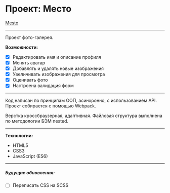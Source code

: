 # Проект: Место  

[Mesto](https://vlad-maker.github.io/mesto/)  

***

Проект фото-галерея.  

**Возможности:**
- [x] Редактировать имя и описание профиля
- [x] Менять аватар
- [x] Добавлять и удалять новые изображения
- [x] Увеличивать изображения для просмотра
- [x] Оценивать фото
- [x] Настроена валидация форм

***  

Код написан по принципам ООП, асинхронно, с использованием API.
Проект собирается с помощью Webpack.

Верстка кроссбраузерная, адаптивная. Файловая 
структура выполнена по методологии БЭМ nested.

***
**Технологии:**  
- HTML5
- CSS3
- JavaScript (ES6)
***  

##### Будущие обновления:

- [ ] Переписать CSS на SCSS
